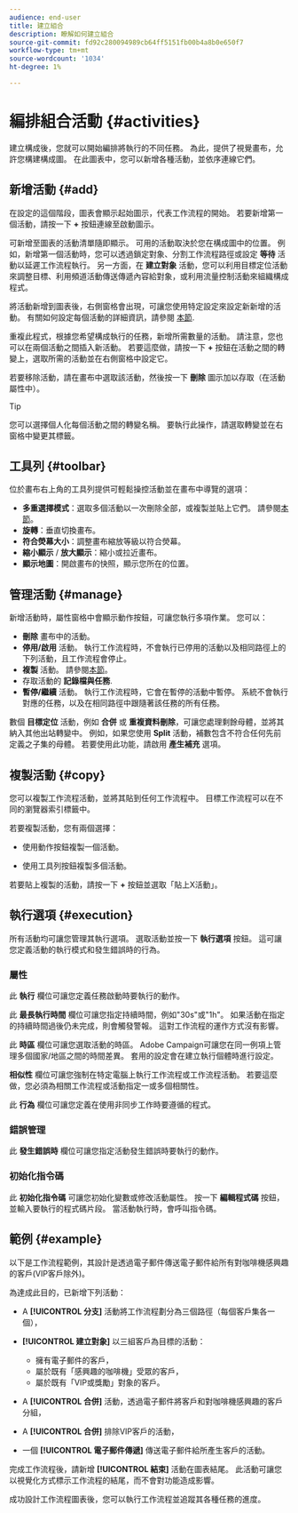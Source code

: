 ```yaml
---
audience: end-user
title: 建立組合
description: 瞭解如何建立組合
source-git-commit: fd92c280094989cb64ff5151fb00b4a8b0e650f7
workflow-type: tm+mt
source-wordcount: '1034'
ht-degree: 1%

---
```



# 編排組合活動 {#activities}

建立構成後，您就可以開始編排將執行的不同任務。 為此，提供了視覺畫布，允許您構建構成圖。 在此圖表中，您可以新增各種活動，並依序連線它們。

## 新增活動 {#add}

在設定的這個階段，圖表會顯示起始圖示，代表工作流程的開始。 若要新增第一個活動，請按一下 **+** 按鈕連線至啟動圖示。

可新增至圖表的活動清單隨即顯示。 可用的活動取決於您在構成圖中的位置。 例如，新增第一個活動時，您可以透過鎖定對象、分割工作流程路徑或設定 **等待** 活動以延遲工作流程執行。 另一方面，在 **建立對象** 活動，您可以利用目標定位活動來調整目標、利用頻道活動傳送傳遞內容給對象，或利用流量控制活動來組織構成程式。

將活動新增到圖表後，右側窗格會出現，可讓您使用特定設定來設定新新增的活動。 有關如何設定每個活動的詳細資訊，請參閱 [本節](activities/about-activities.md).

重複此程式，根據您希望構成執行的任務，新增所需數量的活動。 請注意，您也可以在兩個活動之間插入新活動。 若要這麼做，請按一下 **+** 按鈕在活動之間的轉變上，選取所需的活動並在右側窗格中設定它。

若要移除活動，請在畫布中選取該活動，然後按一下 **刪除** 圖示加以存取（在活動屬性中）。

>[!TIP]
>
>您可以選擇個人化每個活動之間的轉變名稱。 要執行此操作，請選取轉變並在右窗格中變更其標籤。

## 工具列 {#toolbar}

位於畫布右上角的工具列提供可輕鬆操控活動並在畫布中導覽的選項：

* **多重選擇模式**：選取多個活動以一次刪除全部，或複製並貼上它們。 請參閱[本節](#copy)。
* **旋轉**：垂直切換畫布。
* **符合熒幕大小**：調整畫布縮放等級以符合熒幕。
* **縮小顯示** / **放大顯示**：縮小或拉近畫布。
* **顯示地圖**：開啟畫布的快照，顯示您所在的位置。


## 管理活動 {#manage}

新增活動時，屬性窗格中會顯示動作按鈕，可讓您執行多項作業。 您可以：

* **刪除** 畫布中的活動。
* **停用/啟用** 活動。 執行工作流程時，不會執行已停用的活動以及相同路徑上的下列活動，且工作流程會停止。
* **複製** 活動。 請參閱[本節](#copy)。
* 存取活動的 **記錄檔與任務**.
* **暫停/繼續** 活動。 執行工作流程時，它會在暫停的活動中暫停。 系統不會執行對應的任務，以及在相同路徑中跟隨著該任務的所有任務。

數個 **目標定位** 活動，例如 **合併** 或 **重複資料刪除**，可讓您處理剩餘母體，並將其納入其他出站轉變中。 例如，如果您使用 **Split** 活動，補數包含不符合任何先前定義之子集的母體。 若要使用此功能，請啟用 **產生補充** 選項。

## 複製活動 {#copy}

您可以複製工作流程活動，並將其貼到任何工作流程中。 目標工作流程可以在不同的瀏覽器索引標籤中。

若要複製活動，您有兩個選擇：

* 使用動作按鈕複製一個活動。

* 使用工具列按鈕複製多個活動。

若要貼上複製的活動，請按一下 **+** 按鈕並選取「貼上X活動」。

## 執行選項 {#execution}

所有活動均可讓您管理其執行選項。 選取活動並按一下 **執行選項** 按鈕。 這可讓您定義活動的執行模式和發生錯誤時的行為。

### 屬性

此 **執行** 欄位可讓您定義任務啟動時要執行的動作。

此 **最長執行時間** 欄位可讓您指定持續時間，例如&quot;30s&quot;或&quot;1h&quot;。 如果活動在指定的持續時間過後仍未完成，則會觸發警報。 這對工作流程的運作方式沒有影響。

此 **時區** 欄位可讓您選取活動的時區。 Adobe Campaign可讓您在同一例項上管理多個國家/地區之間的時間差異。 套用的設定會在建立執行個體時進行設定。

**相似性** 欄位可讓您強制在特定電腦上執行工作流程或工作流程活動。 若要這麼做，您必須為相關工作流程或活動指定一或多個相關性。

此 **行為** 欄位可讓您定義在使用非同步工作時要遵循的程式。

### 錯誤管理

此 **發生錯誤時** 欄位可讓您指定活動發生錯誤時要執行的動作。

### 初始化指令碼

此 **初始化指令碼** 可讓您初始化變數或修改活動屬性。 按一下 **編輯程式碼** 按鈕，並輸入要執行的程式碼片段。 當活動執行時，會呼叫指令碼。

## 範例 {#example}

以下是工作流程範例，其設計是透過電子郵件傳送電子郵件給所有對咖啡機感興趣的客戶(VIP客戶除外)。

為達成此目的，已新增下列活動：

* A **[!UICONTROL 分支]** 活動將工作流程劃分為三個路徑（每個客戶集各一個），
* **[!UICONTROL 建立對象]** 以三組客戶為目標的活動：

   * 擁有電子郵件的客戶，
   * 屬於既有「感興趣的咖啡機」受眾的客戶，
   * 屬於既有「VIP或獎勵」對象的客戶。

* A **[!UICONTROL 合併]** 活動，透過電子郵件將客戶和對咖啡機感興趣的客戶分組，
* A **[!UICONTROL 合併]** 排除VIP客戶的活動，
* 一個 **[!UICONTROL 電子郵件傳遞]** 傳送電子郵件給所產生客戶的活動。

完成工作流程後，請新增 **[!UICONTROL 結束]** 活動在圖表結尾。 此活動可讓您以視覺化方式標示工作流程的結尾，而不會對功能造成影響。

成功設計工作流程圖表後，您可以執行工作流程並追蹤其各種任務的進度。